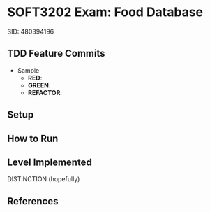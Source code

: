 # SOFT3202 Exam: Food Database
SID: 480394196

## TDD Feature Commits
* Sample
    * **RED**: 
    * **GREEN**: 
    * **REFACTOR**: 
    
## Setup
    
## How to Run

## Level Implemented
DISTINCTION (hopefully)

## References